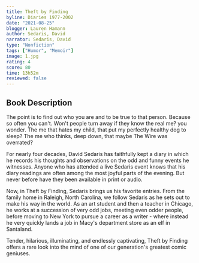 ```yaml
---
title: Theft by Finding
byline: Diaries 1977-2002
date: "2021-08-25"
blogger: Lauren Hamann
author: Sedaris, David
narrator: Sedaris, David
type: "Nonfiction"
tags: ["Humor", "Memoir"]
image: 1.jpg
rating: 4
score: 80
time: 13h52m
reviewed: false
---
```


## Book Description

The point is to find out who you are and to be true to that person. Because so often you can't. Won't people turn away if they know the real me? you wonder. The me that hates my child, that put my perfectly healthy dog to sleep? The me who thinks, deep down, that maybe The Wire was overrated?

For nearly four decades, David Sedaris has faithfully kept a diary in which he records his thoughts and observations on the odd and funny events he witnesses. Anyone who has attended a live Sedaris event knows that his diary readings are often among the most joyful parts of the evening. But never before have they been available in print or audio.

Now, in Theft by Finding, Sedaris brings us his favorite entries. From the family home in Raleigh, North Carolina, we follow Sedaris as he sets out to make his way in the world. As an art student and then a teacher in Chicago, he works at a succession of very odd jobs, meeting even odder people, before moving to New York to pursue a career as a writer - where instead he very quickly lands a job in Macy's department store as an elf in Santaland.

Tender, hilarious, illuminating, and endlessly captivating, Theft by Finding offers a rare look into the mind of one of our generation's greatest comic geniuses.
